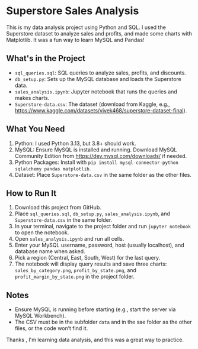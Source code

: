 # Superstore Sales Analysis

This is my data analysis project using Python and SQL. I used the Superstore dataset to analyze sales and profits, and made some charts with Matplotlib. It was a fun way to learn MySQL and Pandas!

## What's in the Project
- `sql_queries.sql`: SQL queries to analyze sales, profits, and discounts.
- `db_setup.py`: Sets up the MySQL database and loads the Superstore data.
- `sales_analysis.ipynb`: Jupyter notebook that runs the queries and makes charts.
- `Superstore-data.csv`: The dataset (download from Kaggle, e.g., https://www.kaggle.com/datasets/vivek468/superstore-dataset-final).

## What You Need
1. Python: I used Python 3.13, but 3.8+ should work.
2. MySQL: Ensure MySQL is installed and running. Download MySQL Community Edition from https://dev.mysql.com/downloads/ if needed.
3. Python Packages: Install with `pip install mysql-connector-python sqlalchemy pandas matplotlib`.
4. Dataset: Place `Superstore-data.csv` in the same folder as the other files.

## How to Run It
1. Download this project from GitHub.
2. Place `sql_queries.sql`, `db_setup.py`, `sales_analysis.ipynb`, and `Superstore-data.csv` in the same folder.
3. In your terminal, navigate to the project folder and run `jupyter notebook` to open the notebook.
4. Open `sales_analysis.ipynb` and run all cells.
5. Enter your MySQL username, password, host (usually localhost), and database name when asked.
6. Pick a region (Central, East, South, West) for the last query.
7. The notebook will display query results and save three charts: `sales_by_category.png`, `profit_by_state.png`, and `profit_margin_by_state.png` in the project folder.

## Notes
- Ensure MySQL is running before starting (e.g., start the server via MySQL Workbench).
- The CSV must be in the subfolder `data` and in the sae  folder as the other files, or the code won’t find it.

Thanks , I'm learning data analysis, and this was a great way to practice.
